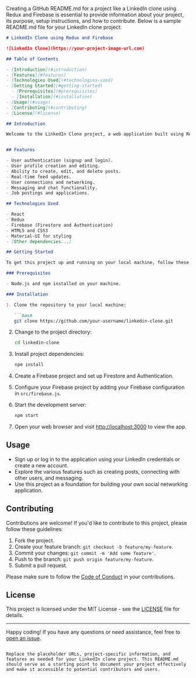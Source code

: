 Creating a GitHub README.md for a project like a LinkedIn clone using Redux and Firebase is essential to provide information about your project, its purpose, setup instructions, and how to contribute. Below is a sample README.md file for your LinkedIn clone project:

```markdown
# LinkedIn Clone using Redux and Firebase

![LinkedIn Clone](https://your-project-image-url.com)

## Table of Contents

- [Introduction](#introduction)
- [Features](#features)
- [Technologies Used](#technologies-used)
- [Getting Started](#getting-started)
  - [Prerequisites](#prerequisites)
  - [Installation](#installation)
- [Usage](#usage)
- [Contributing](#contributing)
- [License](#license)

## Introduction

Welcome to the LinkedIn Clone project, a web application built using Redux and Firebase that replicates some of the core features of the LinkedIn social network. This project serves as a learning and practice resource for developers looking to work with Redux for state management and Firebase for real-time database and authentication.


## Features

- User authentication (signup and login).
- User profile creation and editing.
- Ability to create, edit, and delete posts.
- Real-time feed updates.
- User connections and networking.
- Messaging and chat functionality.
- Job postings and applications.

## Technologies Used

- React
- Redux
- Firebase (Firestore and Authentication)
- HTML5 and CSS3
- Material-UI for styling
- [Other dependencies...]

## Getting Started

To get this project up and running on your local machine, follow these steps:

### Prerequisites

- Node.js and npm installed on your machine.

### Installation

1. Clone the repository to your local machine:

   ```bash
   git clone https://github.com/your-username/linkedin-clone.git
   ```

2. Change to the project directory:

   ```bash
   cd linkedin-clone
   ```

3. Install project dependencies:

   ```bash
   npm install
   ```

4. Create a Firebase project and set up Firestore and Authentication.
5. Configure your Firebase project by adding your Firebase configuration in `src/firebase.js`.

6. Start the development server:

   ```bash
   npm start
   ```

7. Open your web browser and visit [http://localhost:3000](http://localhost:3000) to view the app.

## Usage

- Sign up or log in to the application using your LinkedIn credentials or create a new account.
- Explore the various features such as creating posts, connecting with other users, and messaging.
- Use this project as a foundation for building your own social networking application.

## Contributing

Contributions are welcome! If you'd like to contribute to this project, please follow these guidelines:

1. Fork the project.
2. Create your feature branch: `git checkout -b feature/my-feature`.
3. Commit your changes: `git commit -m 'Add some feature'`.
4. Push to the branch: `git push origin feature/my-feature`.
5. Submit a pull request.

Please make sure to follow the [Code of Conduct](CODE_OF_CONDUCT.md) in your contributions.

## License

This project is licensed under the MIT License - see the [LICENSE](LICENSE) file for details.

---

Happy coding! If you have any questions or need assistance, feel free to [open an issue](https://github.com/your-username/linkedin-clone/issues).
```

Replace the placeholder URLs, project-specific information, and features as needed for your LinkedIn clone project. This README.md should serve as a starting point to document your project effectively and make it accessible to potential contributors and users.